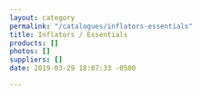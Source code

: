 ```yaml
---
layout: category
permalink: "/catalogues/inflators-essentials"
title: Inflators / Essentials
products: []
photos: []
suppliers: []
date: 2019-03-29 18:07:33 -0500

---
```

